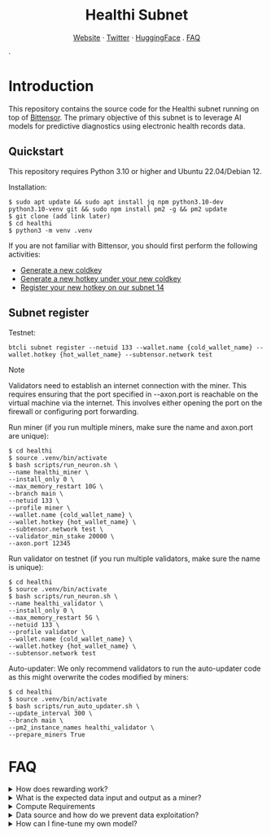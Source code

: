 <h1 align="center">Healthi Subnet</h1>

<p align="center">
  <a href="https://taoshi.io">Website</a>
  ·
  <a href="https://twitter.com/taoshiio">Twitter</a>
    ·
  <a href="https://huggingface.co/Healthi">HuggingFace</a>
    .
  <a href="#FAQ">FAQ</a>

  ·  
</p>

# Introduction
This repository contains the source code for the Healthi subnet running on top of [Bittensor](https://github.com/opentensor/bittensor). The primary objective of this subnet is to leverage AI models for predictive diagnostics using electronic health records data.

## Quickstart
This repository requires Python 3.10 or higher and Ubuntu 22.04/Debian 12.

Installation:
```
$ sudo apt update && sudo apt install jq npm python3.10-dev python3.10-venv git && sudo npm install pm2 -g && pm2 update
$ git clone (add link later)
$ cd healthi
$ python3 -m venv .venv
```

If you are not familiar with Bittensor, you should first perform the following activities:
- [Generate a new coldkey](https://docs.bittensor.com/getting-started/wallets#step-1-generate-a-coldkey)
- [Generate a new hotkey under your new coldkey](https://docs.bittensor.com/getting-started/wallets#step-2-generate-a-hotkey)
- [Register your new hotkey on our subnet 14](https://docs.bittensor.com/subnets/register-and-participate)

## Subnet register

Testnet:
```
btcli subnet register --netuid 133 --wallet.name {cold_wallet_name} --wallet.hotkey {hot_wallet_name} --subtensor.network test
```
> [!NOTE]  
> Validators need to establish an internet connection with the miner. This requires ensuring that the port specified in --axon.port is reachable on the virtual machine via the internet. This involves either opening the port on the firewall or configuring port forwarding.

Run miner (if you run multiple miners, make sure the name and axon.port are unique):
```
$ cd healthi
$ source .venv/bin/activate
$ bash scripts/run_neuron.sh \
--name healthi_miner \
--install_only 0 \
--max_memory_restart 10G \
--branch main \
--netuid 133 \
--profile miner \
--wallet.name {cold_wallet_name} \
--wallet.hotkey {hot_wallet_name} \
--subtensor.network test \
--validator_min_stake 20000 \
--axon.port 12345 
```

Run validator on testnet (if you run multiple validators, make sure the name is unique):
```
$ cd healthi
$ source .venv/bin/activate
$ bash scripts/run_neuron.sh \
--name healthi_validator \
--install_only 0 \
--max_memory_restart 5G \
--netuid 133 \
--profile validator \
--wallet.name {cold_wallet_name} \
--wallet.hotkey {hot_wallet_name} \
--subtensor.network test
```

Auto-updater: We only recommend validators to run the auto-updater code as this might overwrite the codes modified by miners:
```
$ cd healthi
$ source .venv/bin/activate
$ bash scripts/run_auto_updater.sh \
--update_interval 300 \
--branch main \
--pm2_instance_names healthi_validator \
--prepare_miners True
```

<h1 id="FAQ">FAQ</h1>

<details>
  <summary>How does rewarding work?</summary>
  <br>
  <p>
    Miners are rewarded for their accurate predictions of future health conditions based on electronic health record (EHR) sequences analysis. The top 20% of miners receive significantly higher rewards than others.
  </p>
</details>

<details>
  <summary>What is the expected data input and output as a miner?</summary>
  <br>
  <p>
    As a miner, your input will consist of sequences of Electronic Health Records (EHR) encoded with International Statistical Classification of Diseases and Related Health Problems (ICD-10) codes. In the following example, the patient visited the hospital twice, receiving two diagnoses each time:
    <br><br>
    <strong>Example Input:</strong>
    <pre>
[['D693', 'I10'], ['Z966', 'A047']]
    </pre>
    Our current disease prediction task involves predicting the likelihood of the following 14 diseases within the next year. Outputs should be an array or list of probabilities in the order listed below:
    <ol>
      <li>Hypertension</li>
      <li>Diabetes</li>
      <li>Asthma</li>
      <li>Chronic Obstructive Pulmonary Disease</li>
      <li>Atrial Fibrillation</li>
      <li>Coronary Heart Disease</li>
      <li>Stroke</li>
      <li>Anxiety and Depression</li>
      <li>Dementia</li>
      <li>Myocardial Infarction</li>
      <li>Chronic Kidney Disease</li>
      <li>Thyroid Disorder</li>
      <li>Heart Failure</li>
      <li>Cancer</li>
    </ol>
    <strong>Example Output:</strong>
    <pre>
[0.0027342219837009907, 0.012263162061572075, 0.01795087940990925, 0.016055596992373466, 0.010267915204167366, 0.0002267731324536726, 0.02317667566239834, 0.39082783460617065, 0.017462262883782387, 0.033581722527742386, 0.014757075347006321, 0.03425902500748634, 0.015123098157346249, 0.028889883309602737]
    </pre>
  </p>
</details>

<details>
  <summary>Compute Requirements</summary>
  <br>
  <p>
  The computational requirements for participating as a miner or validator in our network are minimal. Our system does not require GPU capabilities, and it runs effectively on a virtual private server (VPS) configured with 4 virtual CPUs and 24 GB RAM. While miners are free to utilize GPU resources, the key to achieving higher rewards within our subnet lies in developing superior predictive models rather than relying on computational power.
  </p>
</details>

<details>
  <summary>Data source and how do we prevent data exploitation?</summary>
  <br>
  <p>
Our data originates from authentic inpatient records, which are anonymized using Generative Adversarial Networks (GANs) to preserve the original data distributions while ensuring patient confidentiality. To prevent data exploitation and enhance security, our API continuously generates unique, synthetic EHR sequences for validators, protecting against replay attacks.
  </p>
</details>

<details>
  <summary>How can I fine-tune my own model?</summary>
  <br>
  <p>
Fine-tuning data will be provided on [add later]. Additionally, we encourage miners to source their own health data for fine-tuning purposes.
  </p>
</details>

